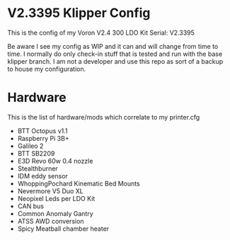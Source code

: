 # V2.3395 Klipper Config
This is the config of my Voron V2.4 300 LDO Kit Serial: V2.3395

Be aware I see my config as WIP and it can and will change from time to time. I normally do only check-in stuff that is tested and run with the base klipper branch. I am not a developer and use this repo as sort of a backup to house my configuration.

# Hardware
This is the list of hardware/mods which correlate to my printer.cfg
* BTT Octopus v1.1
* Raspberry Pi 3B+
* Galileo 2
* BTT SB2209
* E3D Revo 60w 0.4 nozzle
* Stealthburner
* IDM eddy sensor
* WhoppingPochard Kinematic Bed Mounts
* Nevermore V5 Duo XL
* Neopixel Leds per LDO Kit
* CAN bus
* Common Anomaly Gantry
* ATSS AWD conversion
* Spicy Meatball chamber heater
